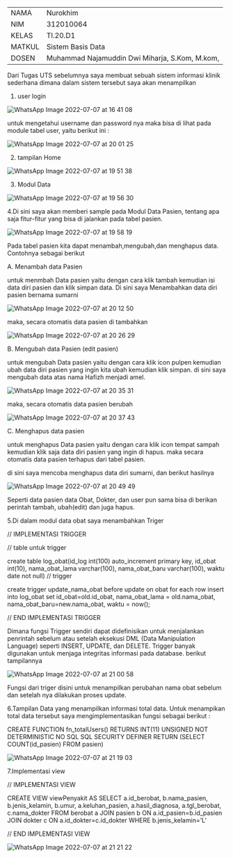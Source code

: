 <table>
  <tr>
    <td>NAMA</td>
    <td>Nurokhim</td>
  </tr>
  <tr>
    <td>NIM</td>
    <td>312010064</td>
  </tr>
  <tr>
    <td>KELAS</td>
    <td>TI.20.D1</td>
  </tr>
  <tr>
    <td>MATKUL</td>
    <td>Sistem Basis Data</td>
  </tr>
 <tr>
    <td>DOSEN</td>
    <td> Muhammad Najamuddin Dwi Miharja, S.Kom, M.kom, </td>
  </tr>
</table>

Dari Tugas UTS sebelumnya saya membuat sebuah sistem informasi klinik sederhana dimana dalam sistem tersebut saya akan menampilkan

1. user login

![WhatsApp Image 2022-07-07 at 16 41 08](https://user-images.githubusercontent.com/101801920/177775227-cdce4c89-1f5a-4b49-9bc8-0806a30b0f3a.jpeg)

untuk mengetahui username dan password nya maka bisa di lihat pada module tabel user, yaitu berikut ini :

![WhatsApp Image 2022-07-07 at 20 01 25](https://user-images.githubusercontent.com/101801920/177793793-34a104f1-42c1-4fae-9e97-87b5c22d50c5.jpeg)

2. tampilan Home

![WhatsApp Image 2022-07-07 at 19 51 38](https://user-images.githubusercontent.com/101801920/177777939-f529c3be-ba13-42ff-945f-c03580b043e2.jpeg)

3. Modul Data

![WhatsApp Image 2022-07-07 at 19 56 30](https://user-images.githubusercontent.com/101801920/177780315-031ce7bb-ccf1-49e1-8410-d306df78fb7f.jpeg)

4.Di sini saya akan memberi sample pada Modul Data Pasien, tentang apa saja fitur-fitur yang bisa di jalankan pada tabel pasien.

![WhatsApp Image 2022-07-07 at 19 58 19](https://user-images.githubusercontent.com/101801920/177780840-3f5f0ddc-ca48-487e-bfc4-c1be430a72f4.jpeg)

Pada tabel pasien kita dapat menambah,mengubah,dan menghapus data. Contohnya sebagai berikut 

A. Menambah data Pasien

untuk menmbah Data pasien yaitu dengan cara klik tambah kemudian isi data diri pasien dan klik simpan data. Di sini saya Menambahkan data diri pasien bernama sumarni

![WhatsApp Image 2022-07-07 at 20 12 50](https://user-images.githubusercontent.com/101801920/177783827-ace0f146-13fa-456a-a5fa-c0dfdef9b11f.jpeg)

maka, secara otomatis data pasien di tambahkan

![WhatsApp Image 2022-07-07 at 20 26 29](https://user-images.githubusercontent.com/101801920/177785028-bec6786e-1842-46ae-b350-9b59e91d807e.jpeg)

B. Mengubah data Pasien (edit pasien)

untuk mengubah Data pasien yaitu dengan cara klik icon pulpen  kemudian ubah data diri pasien yang ingin kita ubah kemudian klik simpan. di sini saya mengubah data atas nama Hafizh menjadi amel.

![WhatsApp Image 2022-07-07 at 20 35 31](https://user-images.githubusercontent.com/101801920/177788222-d97d9cf7-8508-4b37-99fc-b62252673084.jpeg)

maka, secara otomatis data pasien berubah

![WhatsApp Image 2022-07-07 at 20 37 43](https://user-images.githubusercontent.com/101801920/177787656-be6b06cf-c9ee-4950-97bb-817af81665ce.jpeg)

C. Menghapus data pasien

untuk menghapus Data pasien yaitu dengan cara klik icon tempat sampah kemudian klik saja data diri pasien yang ingin di hapus. maka secara otomatis data pasien terhapus dari tabel pasien.

di sini saya mencoba menghapus data diri sumarni, dan berikut hasilnya 

![WhatsApp Image 2022-07-07 at 20 49 49](https://user-images.githubusercontent.com/101801920/177790028-687ab5b2-c513-47ab-a975-9a6f9c79d83f.jpeg)

Seperti data pasien data Obat, Dokter, dan user pun sama bisa di berikan perintah tambah, ubah(edit) dan juga hapus.

5.Di dalam modul data obat saya menambahkan Triger

// IMPLEMENTASI TRIGGER

// table untuk trigger

create table log_obat(id_log int(100) auto_increment primary key, id_obat int(10), nama_obat_lama varchar(100), nama_obat_baru varchar(100), waktu date not null) // trigger

create trigger update_nama_obat before update on obat for each row insert into log_obat set id_obat=old.id_obat, nama_obat_lama = old.nama_obat, nama_obat_baru=new.nama_obat, waktu = now();

// END IMPLEMENTASI TRIGGER

Dimana fungsi Trigger sendiri dapat didefinisikan untuk menjalankan penrintah sebelum atau setelah eksekusi DML (Data Manipulation Language) seperti INSERT, UPDATE, dan DELETE. Trigger banyak digunakan untuk menjaga integritas informasi pada database. berikut tampilannya 

![WhatsApp Image 2022-07-07 at 21 00 58](https://user-images.githubusercontent.com/101801920/177792422-7d64e0e9-b44d-4105-a3da-de57d83f0a86.jpeg)

Fungsi dari triger disini untuk menampilkan perubahan nama obat sebelum dan setelah nya dilakukan proses update.

6.Tampilan Data yang menampilkan informasi total data. Untuk menampikan total data tersebut saya mengimplementasikan fungsi sebagai berikut :

CREATE FUNCTION fn_totalUsers() RETURNS INT(11) UNSIGNED NOT DETERMINISTIC NO SQL SQL SECURITY DEFINER RETURN (SELECT COUNT(id_pasien) FROM pasien)

![WhatsApp Image 2022-07-07 at 21 19 03](https://user-images.githubusercontent.com/101801920/177796378-b0fec77b-216a-4eab-aa84-94bfc9e91b15.jpeg)

7.Implementasi view 

// IMPLEMENTASI VIEW

CREATE VIEW viewPenyakit AS SELECT a.id_berobat, b.nama_pasien, b.jenis_kelamin, b.umur, a.keluhan_pasien, a.hasil_diagnosa, a.tgl_berobat, c.nama_dokter FROM berobat a JOIN pasien b ON a.id_pasien=b.id_pasien JOIN dokter c ON a.id_dokter=c.id_dokter WHERE b.jenis_kelamin='L'

// END IMPLEMENTASI VIEW

![WhatsApp Image 2022-07-07 at 21 21 22](https://user-images.githubusercontent.com/101801920/177796840-05c0f7c0-871d-4773-96e6-fd1e7fdd6b0a.jpeg)
